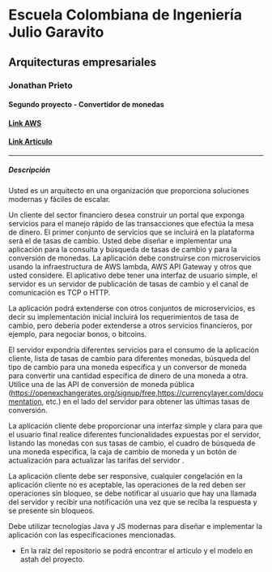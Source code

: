 # Escuela Colombiana de Ingeniería Julio Garavito
## Arquitecturas empresariales
### Jonathan Prieto 
#### Segundo proyecto - Convertidor de monedas
#### [Link AWS](http://currencyc-jonathan-prieto.s3-website-us-east-1.amazonaws.com)
#### [Link Artículo](https://docs.google.com/document/d/1eEA_byE8dkwNHvZAMrbBF6oP7pY_s5g_t6CH16jpVF4/edit?usp=sharing)
---
##### Descripción

Usted es un arquitecto en una organización que proporciona soluciones modernas y fáciles de escalar.

Un cliente del sector financiero desea construir un portal  que exponga servicios para el manejo rápido de las transacciones que efectúa la mesa de dinero. El primer conjunto de servicios que se incluirá en la plataforma será el de tasas de cambio. Usted debe diseñar e implementar una aplicación para la consulta y búsqueda de tasas de cambio y para la conversión de monedas. La aplicación debe construirse con microservicios usando la infraestructura de AWS lambda, AWS API Gateway y otros que usted considere. El aplicativo debe tener una interfaz de usuario simple, el servidor es un servidor de publicación de tasas de cambio y el canal de comunicación es TCP o HTTP.

La aplicación podrá extenderse con otros conjuntos de microservicios, es decir su implementación inicial incluirá los requerimientos de tasa de cambio, pero debería poder extenderse a otros servicios financieros, por ejemplo, para negociar bonos, o bitcoins.


El servidor expondría diferentes servicios para el consumo de la aplicación cliente, lista de tasas de cambio para diferentes monedas, búsqueda del tipo de cambio para una moneda específica y un conversor de moneda para convertir una cantidad específica de dinero de una moneda a otra. Utilice una de las API de conversión de moneda pública (https://openexchangerates.org/signup/free,https://currencylayer.com/documentation, etc.) en el lado del servidor para obtener las últimas tasas de conversión.

La aplicación cliente debe proporcionar una interfaz simple y clara para que el usuario final realice diferentes funcionalidades expuestas por el servidor, listando las monedas con sus tasas de cambio, el cuadro de búsqueda de una moneda específica, la caja de cambio de moneda y un botón de actualización para actualizar las tarifas del servidor .

La aplicación cliente debe ser responsive, cualquier congelación en la aplicación cliente no es aceptable, las operaciones de la red deben ser operaciones sin bloqueo, se debe notificar al usuario que hay una llamada del servidor y recibir una notificación una vez que se reciba la respuesta y se presente sin bloqueos.

Debe utilizar tecnologías Java y JS modernas para diseñar e implementar la aplicación con las especificaciones mencionadas.

- En la raíz del repositorio se podrá encontrar el artículo y el modelo en astah del proyecto.
